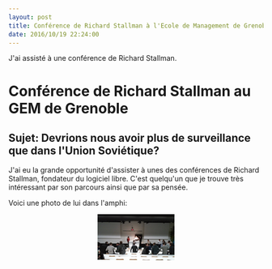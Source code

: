 ```yaml
---
layout: post
title: Conférence de Richard Stallman à l'Ecole de Management de Grenoble
date: 2016/10/19 22:24:00 
---
```


<p>J'ai assisté à une conférence de Richard Stallman.<p>


<h1>Conférence de Richard Stallman au GEM de Grenoble</h1>
<h2>Sujet: Devrions nous avoir plus de surveillance que dans l'Union Soviétique?</h2>

<p>
J'ai eu la grande opportunité d'assister à unes des conférences de Richard Stallman, fondateur du logiciel libre.
C'est quelqu'un que je trouve très intéressant par son parcours ainsi que par sa pensée.

Voici une photo de lui dans l'amphi:
<center><img width="30%" src="/images/confgem_2.jpg"/></center>
</p>